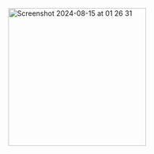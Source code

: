 <img width="279" alt="Screenshot 2024-08-15 at 01 26 31" src="https://github.com/user-attachments/assets/729de03f-3cd1-4a2c-a8a0-6224f446b2a8">
